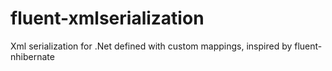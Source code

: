 fluent-xmlserialization
=======================

Xml serialization for .Net defined with custom mappings, inspired by fluent-nhibernate